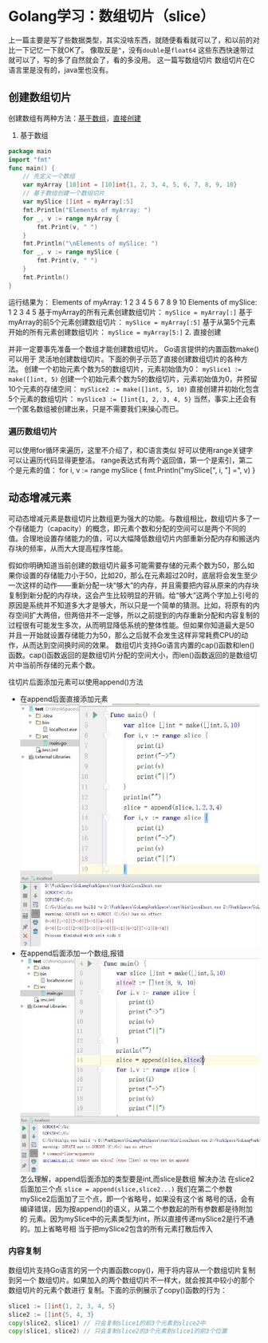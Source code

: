 # Golang学习：数组切片（slice）
上一篇主要是写了些数据类型，其实没啥东西，就随便看看就可以了，和以前的对比一下记忆一下就OK了。
像取反是`^`，没有`double`是`float64`
这些东西快速带过就可以了，写的多了自然就会了，看的多没用。
这一篇写数组切片
数组切片在C语言里是没有的，java里也没有。

## 创建数组切片
创建数组有两种方法：[基于数组](#jump1)，[直接创建](#jump2)
1. <span id="jump1">基于数组</span>
```go
package main
import "fmt"
func main() {
    // 先定义一个数组
    var myArray [10]int = [10]int{1, 2, 3, 4, 5, 6, 7, 8, 9, 10}
    // 基于数组创建一个数组切片
    var mySlice []int = myArray[:5]
    fmt.Println("Elements of myArray: ")
    for _, v := range myArray {
        fmt.Print(v, " ")
    }
    fmt.Println("\nElements of mySlice: ")
    for _, v := range mySlice {
        fmt.Print(v, " ")
    }
    fmt.Println()
}
```
运行结果为：
Elements of myArray:
1 2 3 4 5 6 7 8 9 10
Elements of mySlice:
1 2 3 4 5
基于myArray的所有元素创建数组切片：
`mySlice = myArray[:]`
基于myArray的前5个元素创建数组切片：
`mySlice = myArray[:5]`
基于从第5个元素开始的所有元素创建数组切片：
`mySlice = myArray[5:]`
2. <span id="jump2">直接创建</span>

并非一定要事先准备一个数组才能创建数组切片。 Go语言提供的内置函数make()可以用于
灵活地创建数组切片。下面的例子示范了直接创建数组切片的各种方法。
创建一个初始元素个数为5的数组切片，元素初始值为0：
`mySlice1 := make([]int, 5)`
创建一个初始元素个数为5的数组切片，元素初始值为0，并预留10个元素的存储空间：
`mySlice2 := make([]int, 5, 10)`
直接创建并初始化包含5个元素的数组切片：
`mySlice3 := []int{1, 2, 3, 4, 5}`
当然，事实上还会有一个匿名数组被创建出来，只是不需要我们来操心而已。
### 遍历数组切片
可以使用for循环来遍历，这里不介绍了，和C语言类似
好可以使用range关键字可以让遍历代码显得更整洁。 range表达式有两个返回值，第一个是索引，第二个是元素的值：
for i, v := range mySlice {
    fmt.Println("mySlice[", i, "] =", v)
}
## 动态增减元素
可动态增减元素是数组切片比数组更为强大的功能。与数组相比，数组切片多了一个存储能力（capacity）的概念，即元素个数和分配的空间可以是两个不同的值。合理地设置存储能力的值，可以大幅降低数组切片内部重新分配内存和搬送内存块的频率，从而大大提高程序性能。

假如你明确知道当前创建的数组切片最多可能需要存储的元素个数为50，那么如果你设置的存储能力小于50，比如20，那么在元素超过20时，底层将会发生至少一次这样的动作——重新分配一块“够大”的内存，并且需要把内容从原来的内存块复制到新分配的内存块，这会产生比较明显的开销。给“够大”这两个字加上引号的原因是系统并不知道多大才是够大，所以只是一个简单的猜测。比如，将原有的内存空间扩大两倍，但两倍并不一定够，所以之前提到的内存重新分配和内容复制的过程很有可能发生多次，从而明显降低系统的整体性能。但如果你知道最大是50并且一开始就设置存储能力为50，那么之后就不会发生这样非常耗费CPU的动作，从而达到空间换时间的效果。
数组切片支持Go语言内置的cap()函数和len()函数。cap()函数返回的是数组切片分配的空间大小，而len()函数返回的是数组切片中当前所存储的元素个数。

往切片后面添加元素可以使用append()方法
* 在append后面直接添加元素
![使用append](img\4_append添加1.jpg)
* 在append后面添加一个数组,报错
![使用append](img\4_append添加2.jpg)
怎么理解，append后面添加的类型要是int,而slice是数组
解决办法
在slice2后面加三个点
`slice = append(slice,slice2...)`
我们在第二个参数mySlice2后面加了三个点，即一个省略号，如果没有这个省
略号的话，会有编译错误，因为按append()的语义，从第二个参数起的所有参数都是待附加的
元素。因为mySlice中的元素类型为int，所以直接传递mySlice2是行不通的。加上省略号相
当于把mySlice2包含的所有元素打散后传入

### 内容复制

数组切片支持Go语言的另一个内置函数copy()，用于将内容从一个数组切片复制到另一个
数组切片。如果加入的两个数组切片不一样大，就会按其中较小的那个数组切片的元素个数进行
复制。下面的示例展示了copy()函数的行为：
```go
slice1 := []int{1, 2, 3, 4, 5}
slice2 := []int{5, 4, 3}
copy(slice2, slice1) // 只会复制slice1的前3个元素到slice2中
copy(slice1, slice2) // 只会复制slice2的3个元素到slice1的前3个位置
```
